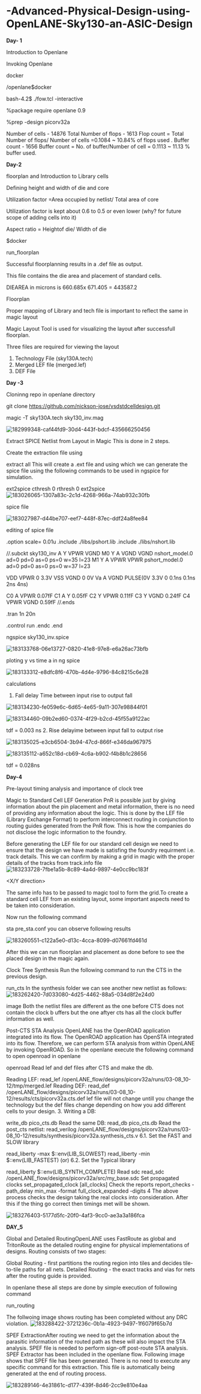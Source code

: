 # -Advanced-Physical-Design-using-OpenLANE-Sky130-an-ASIC-Design

**Day- 1**

Introduction to Openlane

Invoking Openlane

docker

 /openlane$docker
 

bash-4.2$ ./fow.tcl -interactive

%package require openlane 0.9

%prep -design picorv32a


Number of cells - 14876
Total Number of flops - 1613
Flop count = Total Number of flops/ Number of cells =0.1084
~ 10.84% of flops used .
Buffer count - 1656
Buffer count = No. of buffer/Number of cell = 0.1113
~ 11.13 % buffer used.


**Day-2**

floorplan and Introduction to Library cells

Defining height and width of die and core

Utilization factor =Area occupied by netlist/ Total area of core

Utilization factor is kept about 0.6 to 0.5 or even lower (why? for future scope of adding cells into it)

Aspect ratio = Heightof die/ Width of die


$docker



run_floorplan

Successful floorplanning results in a .def file as output.

This file contains the die area and placement of standard cells.

DIEAREA in microns is 660.685x 671.405 = 443587.2

Floorplan



Proper mapping of Library and tech file is important to reflect the same in magic layout

Magic Layout Tool is used for visualizing the layout after successfull floorplan.

Three files are required for viewing the layout

1. Technology File (sky130A.tech)
2. Merged LEF file (merged.lef)
3. DEF File

**Day -3**

Cloninng repo in openlane directory

git clone https://github.com/nickson-jose/vsdstdcelldesign.git

magic -T sky130A.tech sky130_inv.mag


![182999348-caf44fd9-30d4-443f-bdcf-435666250456](https://user-images.githubusercontent.com/71349997/183374691-912111ea-295f-48bd-99bf-a4bc861ded4d.jpg)

Extract SPICE Netlist from Layout in Magic
This is done in 2 steps.

Create the extraction file using

extract all
This will create a .ext file and using which we can generate the spice file using the following commands to be used in ngspice for simulation.

ext2spice cthresh 0 rthresh 0
ext2spice
![183026065-1307a83c-2c1d-4268-966a-74ab932c30fb](https://user-images.githubusercontent.com/71349997/183374971-9c98b84e-d96a-4bd6-b18d-b124666b579b.png)


spice file 


![183027987-d44be707-eef7-448f-87ec-ddf24a8fee84](https://user-images.githubusercontent.com/71349997/183375037-cbc1a6a0-4e2e-4591-9345-ca9b7983829d.png)

editing of spice file 

.option scale= 0.01u
.include ./libs/pshort.lib
.include ./libs/nshort.lib

//.subckt sky130_inv A Y VPWR VGND
M0 Y A VGND VGND nshort_model.0 ad=0 pd=0 as=0 ps=0 w=35 l=23
M1 Y A VPWR VPWR pshort_model.0  ad=0 pd=0 as=0 ps=0 w=37 l=23

VDD VPWR 0 3.3V
VSS VGND 0 0V
Va A VGND PULSE(0V 3.3V 0 0.1ns 0.1ns 2ns 4ns)

C0 A VPWR 0.07fF
C1 A Y 0.05fF
C2 Y VPWR 0.11fF
C3 Y VGND 0.24fF
C4 VPWR VGND 0.59fF
//.ends


.tran 1n 20n

.control
run
.endc
.end

ngspice sky130_inv.spice


![183133768-06e13727-0820-41e8-97e8-e6a26ac73bfb](https://user-images.githubusercontent.com/71349997/183375211-6338c937-7266-4eb8-adfb-ebe530a6022c.png)

ploting y vs time a in ng spice

![183133312-e8dfc8f6-470b-4d4e-9796-84c8215c6e28](https://user-images.githubusercontent.com/71349997/183375337-be1ebd6e-8065-4bfa-af5a-53c0a3bee611.png)

calculations 

1. Fall delay Time between input rise to output fall

![183134230-fe059e6c-6d65-4e65-9a11-307e98844f01](https://user-images.githubusercontent.com/71349997/183375790-626fdcef-a8ca-4058-87d8-398af0131c81.png)

![183134460-09b2ed60-0374-4f29-b2cd-45f55a9122ac](https://user-images.githubusercontent.com/71349997/183375807-227aca48-c5e5-4311-b370-8e382b7e0b99.png)

tdf = 0.003 ns
2. Rise delayime between input fall to output rise

![183135025-e3cb6504-3b94-47cd-866f-e346da967975](https://user-images.githubusercontent.com/71349997/183375992-9d05cd84-c5f2-40f0-b3e2-a9e80305c562.png)

![183135112-a652c18d-cb69-4c6a-b902-f4b8b1c28656](https://user-images.githubusercontent.com/71349997/183376025-29932cca-9b65-4cfe-8cf1-dc6bd34b9cba.png)

tdf = 0.028ns



**Day-4**

Pre-layout timing analysis and importance of clock tree

Magic to Standard Cell LEF Generation
PnR is possible just by giving information about the pin placement and metal information, there is no need of providing any information about the logic. This is done by the LEF file (Library Exchange Format) to perform interconnect routing in conjunction to routing guides generated from the PnR flow. This is how the companies do not disclose the logic information to the foundry.

Before generating the LEF file for our standard cell design we need to ensure that the design we have made is satisfing the foundry requirment i.e. track details. This we can confirm by making a grid in magic with the proper details of the tracks from track.info file
![183233728-7fbe1a5b-8c89-4a4d-9897-4e0cc9bc183f](https://user-images.githubusercontent.com/71349997/183387206-c5b3ef95-7780-4975-a4fb-988db5a4e016.png)

<layer-name> <X/Y direction> <track-offset> <track-pitch>
 
 
The same info has to be passed to magic tool to form the grid.To create a standard cell LEF from an existing layout, some important aspects need to be taken into consideration.
 
 Now run the following command

sta pre_sta.conf
you can observe following results
 
 ![183260551-c122a5e0-d13c-4cca-8099-d07661fd461d](https://user-images.githubusercontent.com/71349997/183407011-586b6f70-0e55-4774-95e5-6a5e21c80f25.png)

 
After this we can run floorplan and placement as done before to see the placed design in the magic again.

Clock Tree Synthesis
Run the following command to run the CTS in the previous design.

run_cts
In the synthesis folder we can see another new netlist as follows: 
 ![183262420-7d033080-4d25-4462-88a5-034d8f2e24d0](https://user-images.githubusercontent.com/71349997/183407125-8ce268ac-3b1f-4da7-ae9d-77748cd2af7d.png)

 image Both the netlist files are different as the one before CTS does not contain the clock b uffers but the one aftyer cts has all the clock buffer information as well.
 

Post-CTS STA Analysis
OpenLANE has the OpenROAD application integrated into its flow. The OpenROAD application has OpenSTA integrated into its flow. Therefore, we can perform STA analysis from within OpenLANE by invoking OpenROAD. So in the openlane execute the following command to open openroad in openlane

openroad
Read lef and def files after CTS and make the db.

Reading LEF:
read_lef /openLANE_flow/designs/picorv32a/runs/03-08_10-12/tmp/merged.lef
Reading DEF:
read_def /openLANE_flow/designs/picorv32a/runs/03-08_10-12/results/cts/picorv32a.cts.def
lef file will not change untill you change the technology but the def files change depending on how you add different cells to your design. 3. Writing a DB:

write_db pico_cts.db
Read the same DB:
read_db pico_cts.db
Read the post_cts netlist:
read_verilog /openLANE_flow/designs/picorv32a/runs/03-08_10-12/results/synthesis/picorv32a.synthesis_cts.v
6.1. Set the FAST and SLOW library

read_liberty -max $::env(LIB_SLOWEST)
read_liberty -min $::env(LIB_FASTEST)
(or) 6.2. Set the Typical library

read_liberty  $::env(LIB_SYNTH_COMPLETE)
Read sdc
read_sdc /openLANE_flow/designs/picorv32a/src/my_base.sdc
Set propagated clocks
set_propagated_clock [all_clocks]
Check the reports
report_checks -path_delay min_max -format full_clock_expanded -digits 4
The above process checks the design taking the real clocks into consideration. After this if the thing go correct then timings met will be shown.

 


![183276403-5177d5fc-20f0-4af3-9cc0-ae3a3a186fca](https://user-images.githubusercontent.com/71349997/183407259-a1e273c3-2791-4fe7-92f5-a0d9bc958e54.png)


 **DAY_5**
 
 



Global and Detailed RoutingOpenLANE uses FastRoute as global and TritonRoute as the detailed routing engine for physical implementations of designs. Routing consists of two stages:

Global Routing - first partitions the routing region into tiles and decides tile-to-tile paths for all nets. Detailed Routing - the exact tracks and vias for nets after the routing guide is provided.

In openlane these all steps are done by simple execution of following command

run_routing


The follwoing image shows routing has been completed without any DRC violation.
 ![183288422-3721236c-0b1a-4923-9497-1f6079f65b7d](https://user-images.githubusercontent.com/71349997/183407997-094d682c-d748-422e-8ac8-00cdc4e6baa3.png)

 

SPEF ExtractionAfter routing we need to get the information about the parasitic information of the routed path as these will also impact the STA analysis. SPEF file is needed to perform sign-off post-route STA analysis. SPEF Extractor has been included in the openlane flow. Following image shows that SPEF file has been generated. There is no need to execute any specific command for this extraction. This file is automatically being generated at the end of routing process.

![183289146-4e31861c-d177-439f-8d46-2cc9e810e4aa](https://user-images.githubusercontent.com/71349997/183408028-32c613fe-5bb1-4276-86d1-1c6c9bbdf7bb.png)
 
 

